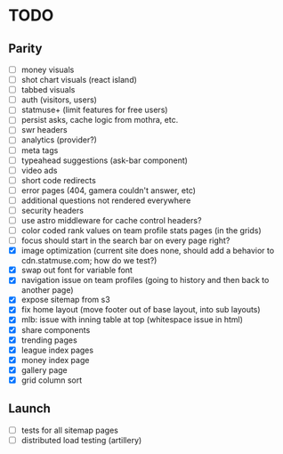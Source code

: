 # TODO

## Parity

- [ ] money visuals
- [ ] shot chart visuals (react island)
- [ ] tabbed visuals
- [ ] auth (visitors, users)
- [ ] statmuse+ (limit features for free users)
- [ ] persist asks, cache logic from mothra, etc.
- [ ] swr headers
- [ ] analytics (provider?)
- [ ] meta tags
- [ ] typeahead suggestions (ask-bar component)
- [ ] video ads
- [ ] short code redirects
- [ ] error pages (404, gamera couldn't answer, etc)
- [ ] additional questions not rendered everywhere
- [ ] security headers
- [ ] use astro middleware for cache control headers?
- [ ] color coded rank values on team profile stats pages (in the grids)
- [ ] focus should start in the search bar on every page right?
- [x] image optimization (current site does none, should add a behavior to cdn.statmuse.com; how do we test?)
- [x] swap out font for variable font
- [x] navigation issue on team profiles (going to history and then back to another page)
- [x] expose sitemap from s3
- [x] fix home layout (move footer out of base layout, into sub layouts)
- [x] mlb: issue with inning table at top (whitespace issue in html)
- [x] share components
- [x] trending pages
- [x] league index pages
- [x] money index page
- [x] gallery page
- [x] grid column sort

## Launch

- [ ] tests for all sitemap pages
- [ ] distributed load testing (artillery)
